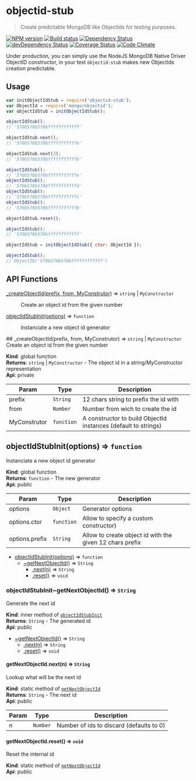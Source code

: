 # objectid-stub
> Create predictable MongoDB like ObjectIds for testing purposes.

[![NPM version](https://badge.fury.io/js/objectid-stub.svg)](https://npmjs.org/package/objectid-stub) [![Build status](https://secure.travis-ci.org/SimpliField/objectid-stub.svg)](https://travis-ci.org/SimpliField/objectid-stub) [![Dependency Status](https://david-dm.org/SimpliField/objectid-stub.svg)](https://david-dm.org/SimpliField/objectid-stub) [![devDependency Status](https://david-dm.org/SimpliField/objectid-stub/dev-status.svg)](https://david-dm.org/SimpliField/objectid-stub#info=devDependencies) [![Coverage Status](https://coveralls.io/repos/SimpliField/objectid-stub/badge.svg?branch=master)](https://coveralls.io/r/SimpliField/objectid-stub?branch=master) [![Code Climate](https://codeclimate.com/github/SimpliField/objectid-stub.svg)](https://codeclimate.com/github/SimpliField/objectid-stub)

Under production, you can simply use the NodeJS MongoDB Native Driver ObjectID
 constructor, in your test `òbjectid-stub` makes new ObjectIds creation
 predictable.

## Usage

```js
var initObjectIdStub = require('objectid-stub');
var ObjectId = require('mongo/objectid');
var objectIdStub = initObjectIdStub();

objectIdStub();
// '570b570b570bffffffffffff'

objectIdStub.next();
// '570b570b570bfffffffffffe'

objectIdStub.next(3);
// '570b570b570bfffffffffffb'

objectIdStub();
// '570b570b570bfffffffffffe'
objectIdStub();
// '570b570b570bfffffffffffd'
objectIdStub();
// '570b570b570bfffffffffffc'
objectIdStub();
// '570b570b570bfffffffffffb'

objectIdStub.reset();

objectIdStub();
// '570b570b570bffffffffffff'

objectIdStub = initObjectIdStub({ ctor: ObjectId });

objectIdStub();
// ObjectID('570b570b570bffffffffffff')
```

## API Functions

<dl>
<dt><a href="#_createObjectId">_createObjectId(prefix, from, MyConstrutor)</a> ⇒ <code>string</code> | <code>MyConstructor</code></dt>
<dd><p>Create an object id from the given number</p>
</dd>
<dt><a href="#objectIdStubInit">objectIdStubInit(options)</a> ⇒ <code>function</code></dt>
<dd><p>Instanciate a new object id generator</p>
</dd>
</dl>
<a name="_createObjectId"></a>
## _createObjectId(prefix, from, MyConstrutor) ⇒ <code>string</code> &#124; <code>MyConstructor</code>
Create an object id from the given number

**Kind**: global function  
**Returns**: <code>string</code> &#124; <code>MyConstructor</code> - The object id in a string/MyConstructor representation  
**Api**: private  

| Param | Type | Description |
| --- | --- | --- |
| prefix | <code>String</code> | 12 chars string to prefix the id with |
| from | <code>Number</code> | Number from wich to create the id |
| MyConstrutor | <code>function</code> | A constructor to build ObjectId instances (default to strings) |

<a name="objectIdStubInit"></a>
## objectIdStubInit(options) ⇒ <code>function</code>
Instanciate a new object id generator

**Kind**: global function  
**Returns**: <code>function</code> - The new generator  
**Api**: public  

| Param | Type | Description |
| --- | --- | --- |
| options | <code>Object</code> | Generator options |
| options.ctor | <code>function</code> | Allow to specify a custom constructor) |
| options.prefix | <code>String</code> | Allow to create object id with the given 12 chars prefix |


* [objectIdStubInit(options)](#objectIdStubInit) ⇒ <code>function</code>
  * [~getNextObjectId()](#objectIdStubInit..getNextObjectId) ⇒ <code>String</code>
    * [.next(n)](#objectIdStubInit..getNextObjectId.next) ⇒ <code>String</code>
    * [.reset()](#objectIdStubInit..getNextObjectId.reset) ⇒ <code>void</code>

<a name="objectIdStubInit..getNextObjectId"></a>
### objectIdStubInit~getNextObjectId() ⇒ <code>String</code>
Generate the next id

**Kind**: inner method of <code>[objectIdStubInit](#objectIdStubInit)</code>  
**Returns**: <code>String</code> - The generated id  
**Api**: public  

* [~getNextObjectId()](#objectIdStubInit..getNextObjectId) ⇒ <code>String</code>
  * [.next(n)](#objectIdStubInit..getNextObjectId.next) ⇒ <code>String</code>
  * [.reset()](#objectIdStubInit..getNextObjectId.reset) ⇒ <code>void</code>

<a name="objectIdStubInit..getNextObjectId.next"></a>
#### getNextObjectId.next(n) ⇒ <code>String</code>
Lookup what will be the next id

**Kind**: static method of <code>[getNextObjectId](#objectIdStubInit..getNextObjectId)</code>  
**Returns**: <code>String</code> - The next id  
**Api**: public  

| Param | Type | Description |
| --- | --- | --- |
| n | <code>Number</code> | Number of ids to discard (defaults to 0) |

<a name="objectIdStubInit..getNextObjectId.reset"></a>
#### getNextObjectId.reset() ⇒ <code>void</code>
Reset the internal id

**Kind**: static method of <code>[getNextObjectId](#objectIdStubInit..getNextObjectId)</code>  
**Api**: public  
